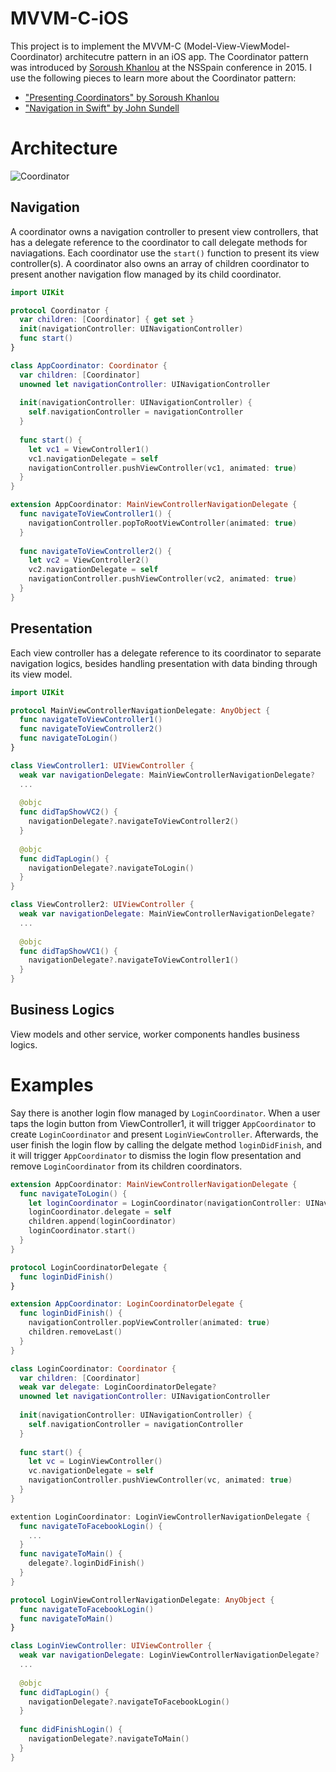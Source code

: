 # MVVM-C-iOS
This project is to implement the MVVM-C (Model-View-ViewModel-Coordinator) architecutre pattern in an iOS app.
The Coordinator pattern was introduced by [Soroush Khanlou](http://khanlou.com/) at the NSSpain conference in 2015. I use the following pieces to learn more about the Coordinator pattern:
- ["Presenting Coordinators" by Soroush Khanlou](https://vimeo.com/144116310)
- ["Navigation in Swift" by John Sundell](https://www.swiftbysundell.com/articles/navigation-in-swift/)

# Architecture
![Coordinator](https://user-images.githubusercontent.com/1248888/223585328-338bfdf5-b464-4a84-9a44-683d1daee40b.png)

## Navigation
A coordinator owns a navigation controller to present view controllers, that has a delegate reference to the coordinator to call delegate methods for naviagations. Each coordinator use the `start()` function to present its view controller(s). A coordinator also owns an array of children coordinator to present another navigation flow managed by its child coordinator.
```Swift
import UIKit

protocol Coordinator {
  var children: [Coordinator] { get set }
  init(navigationController: UINavigationController)
  func start()
}

class AppCoordinator: Coordinator {
  var children: [Coordinator]
  unowned let navigationController: UINavigationController
  
  init(navigationController: UINavigationController) {
    self.navigationController = navigationController
  }
  
  func start() {
    let vc1 = ViewController1()
    vc1.navigationDelegate = self
    navigationController.pushViewController(vc1, animated: true)
  }
}

extension AppCoordinator: MainViewControllerNavigationDelegate {
  func navigateToViewController1() {
    navigationController.popToRootViewController(animated: true)
  }
  
  func navigateToViewController2() {
    let vc2 = ViewController2()
    vc2.navigationDelegate = self
    navigationController.pushViewController(vc2, animated: true)
  }
}
```

## Presentation
Each view controller has a delegate reference to its coordinator to separate navigation logics, besides handling presentation with data binding through its view model.
```Swift
import UIKit

protocol MainViewControllerNavigationDelegate: AnyObject {
  func navigateToViewController1()
  func navigateToViewController2()
  func navigateToLogin()
}

class ViewController1: UIViewController {
  weak var navigationDelegate: MainViewControllerNavigationDelegate?
  ...
  
  @objc
  func didTapShowVC2() {
    navigationDelegate?.navigateToViewController2()
  }
  
  @objc
  func didTapLogin() {
    navigationDelegate?.navigateToLogin()
  }
}

class ViewController2: UIViewController {
  weak var navigationDelegate: MainViewControllerNavigationDelegate?
  ...
  
  @objc
  func didTapShowVC1() {
    navigationDelegate?.navigateToViewController1()
  }
}
```
## Business Logics
View models and other service, worker components handles business logics.

# Examples
Say there is another login flow managed by `LoginCoordinator`. When a user taps the login button from ViewController1, it will trigger `AppCoordinator` to create `LoginCoordinator` and present `LoginViewController`. Afterwards, the user finish the login flow by calling the delgate method `loginDidFinish`, and it will trigger `AppCoordinator` to dismiss the login flow presentation and remove `LoginCoordinator` from its children coordinators.

```Swift
extension AppCoordinator: MainViewControllerNavigationDelegate {
  func navigateToLogin() {
    let loginCoordinator = LoginCoordinator(navigationController: UINavigationController())
    loginCoordinator.delegate = self
    children.append(loginCoordinator)
    loginCoordinator.start()
  }
}

protocol LoginCoordinatorDelegate {
  func loginDidFinish()
}

extension AppCoordinator: LoginCoordinatorDelegate {
  func loginDidFinish() {
    navigationController.popViewController(animated: true)
    children.removeLast()
  }
}

class LoginCoordinator: Coordinator {
  var children: [Coordinator]
  weak var delegate: LoginCoordinatorDelegate?
  unowned let navigationController: UINavigationController
  
  init(navigationController: UINavigationController) {
    self.navigationController = navigationController
  }
  
  func start() {
    let vc = LoginViewController()
    vc.navigationDelegate = self
    navigationController.pushViewController(vc, animated: true)
  }
}

extention LoginCoordinator: LoginViewControllerNavigationDelegate {
  func navigateToFacebookLogin() {
    ...
  }
  func navigateToMain() {
    delegate?.loginDidFinish()
  }
}

protocol LoginViewControllerNavigationDelegate: AnyObject {
  func navigateToFacebookLogin()
  func navigateToMain()
}

class LoginViewController: UIViewController {
  weak var navigationDelegate: LoginViewControllerNavigationDelegate?
  ...
  
  @objc
  func didTapLogin() {
    navigationDelegate?.navigateToFacebookLogin()
  }
  
  func didFinishLogin() {
    navigationDelegate?.navigateToMain()
  }
}
```
